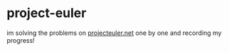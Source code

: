 # project-euler

im solving the problems on [projecteuler.net](https://projecteuler.net) one by one and recording my progress! 
